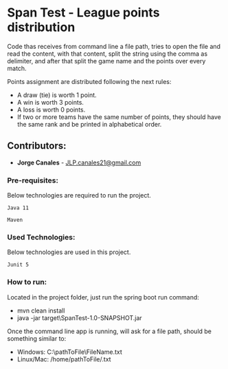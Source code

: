 # Span Test - League points distribution
Code thas receives from command line a file path, tries to open the file and read the content, with that content, split the string using the comma as delimiter, and after that split the game name and the points over every match.

Points assignment are distributed following the next rules:
* A draw (tie) is worth 1 point.
* A win is worth 3 points. 
* A loss is worth 0 points.
* If two or more teams have the same number of points, they should have the same rank and be
  printed in alphabetical order.

## Contributors:
* **Jorge Canales** - JLP.canales21@gmail.com

### Pre-requisites:

Below technologies are required to run the project.

```
Java 11
```
```
Maven
```

### Used Technologies:

Below technologies are used in this project.

```
Junit 5
```

### How to run:

Located in the project folder, just run the spring boot run command:

* mvn clean install
* java -jar target\SpanTest-1.0-SNAPSHOT.jar

Once the command line app is running, will ask for a file path, should be something similar to:

* Windows: C:\pathToFile\\FileName.txt
* Linux/Mac: /home/pathToFile/<FileName>.txt